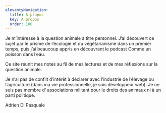 ```yaml
---
eleventyNavigation:
  title: A propos
  key: A propos
  order: 100
---
```


Je m’intéresse à la question animale à titre personnel.
J’ai découvert ce sujet par le prisme de l’écologie et du végétarianisme dans un premier temps, puis j’ai beaucoup appris en découvrant le podcast Comme un poisson dans l’eau.

Ce site réunit mes notes au fil de mes lectures et de mes réflexions sur la question animale.

Je n’ai pas de conflit d’intérêt à déclarer avec l’industrie de l’élevage ou l’agriculture (dans ma vie professionnelle, je suis développeur web).
Je ne suis pas membre d’ associations militant pour le droits des animaux ni à un parti politique.


Adrien Di Pasquale
